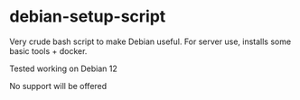 # debian-setup-script

Very crude bash script to make Debian useful. For server use, installs some basic tools + docker.

Tested working on Debian 12

No support will be offered
